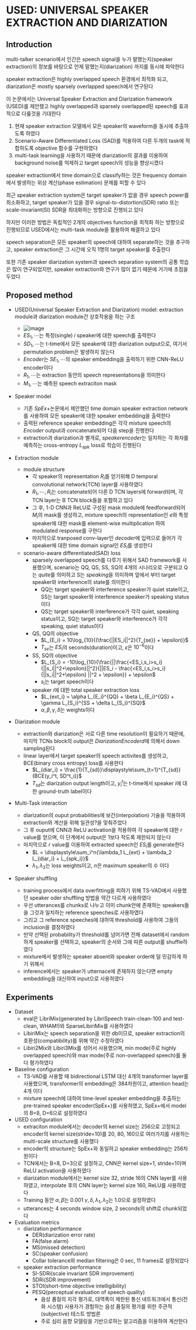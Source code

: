 # USED: UNIVERSAL SPEAKER EXTRACTION AND DIARIZATION

## Introduction

multi-talker scenario에서 인간은 speech signal을 누가 말했는지(speaker extraction)의 정보를 바탕으로 언제 말했는지(diarization) 까지를 동시에 파악한다

speaker extraction은 highly overlapped speech 환경에서 최적화 되고, diarization은 mostly sparsely overlapped speech에서 연구된다

이 논문에서는 Universal Speaker Extraction and Diarization framework (USED)를 제안했고 highly overlapped과 sparsely overlapped된 speech를 효과적으로 다룰것을 기대한다
 
1. 현재 speaker extraction 모델에서 모든 speaker의 waveform을 동시에 추출하도록 하였다
2. Scenario-Aware Differentiated Loss (SAD)를 적용하여 다른 두개의 task에 적합하도록 objective 함수를 구현하였다
3. multi-task learning을 사용하기 때문에 diarization의 결과를 이용하여 background noise를 억제하고 target speech의 성능을 향상시켰다

speaker extraction에서 time domain으로 classify하는 것은 frequency domain에서 발생하는 위상 계산(phase estimation) 문제를 피할 수 있다

최근 speaker extraction system은 target speaker가 없을 경우 speech power를 최소화하고, target speaker가 있을 경우 signal-to-distortion(SDR) ratio 또는 scale-invariant(SI) SDR을 최대화하는 방향으로 진행되고 있다

하지만 이러한 방법은 독립적인 2개의 objectives function을 최적화 하는 방향으로 진행되므로 USED에서는 multi-task module을 활용하여 해결하고 있다

speech separation은 모든 speaker의 speech에 대하여 separate하는 것을 추구하고, speaker extraction은 그 시간에 오직 1명의 target speaker를 추출한다

또한 기존 speaker diarization system과 speech separation system의 공통 학습은 많이 연구되었지만, speaker extraction와 연구가 많이 없기 때문에 거기에 초점을 두었다

## Proposed method

- USED(Universal Speaker Extraction and Diarization) model: extraction module과 diarization module간 상호작용을 하는 구조
  - ![image](https://github.com/kimho1wq/TIL/assets/15611500/b9293761-4de4-4240-8bfb-b0c6bf096bd3)
  - $ES_1, \cdots$는 특정(single) $i$ speaker에 대한 speech를 출력한다
  - $SD_1, \cdots$는 t-time에서 모든 speaker에 대한 diarization output으로, 여기서 permutation problem은 발생하지 않는다
  - $Encoder$는 $SE_1, \cdots$의 speaker embedding을 출력하기 위한 CNN-ReLU encoder이다
  - $R_1, \cdots$는 extraction 동안의 speech representations을 의미한다
  - $M_1, \cdots$는 예측된 speech extraciton mask

- Speaker model
  - 기존 $SpEx+$논문에서 제안했던 time domain speaker extraction network를 사용하여 모든 speaker에 대한 speaker embedding을 출력한다
  - 출력된 reference speaker embedding은 각각 mixture speech의 $Encoder$ output과 concatenate되어 다음 step을 진행한다
  - extraction과 diarization과 별개로, $speaker encoder$는 일치하는 각 화자를 예측하는 cross-entropy $L_{spk}$ loss로 학습이 진행된다 


- Extraction module
  - module structure
    - 각 speaker의 representation $R_i$를 얻기위해 D temporal convolutional network(TCN) layer를 사용하였다
    - $R_1, \cdots, R_i$는 concatenate되어 다른 D TCN layers에 forward되며, 각 TCN layer는 B TCN block들을 포함하고 있다
    - 그 후, 1-D CNN과 ReLU로 구성된 mask module에 feedforward되어 $M_i$의 mask를 생성하고, mixture speech의 representation인 $e$와 특정 speaker에 대한 mask를 element-wise multiplication 하여 modulated response를 구한다
    - 마지막으로 tranposed conv-layer인 $decoder$에 입력으로 들어가 각 speaker에 대한 time domain signal인 $ES_i$를 생성한다
  - scenario-aware differentiated(SAD) loss
    - sparsely overlapped speech를 다루기 위해서 SAD framework를 사용했으며, scenario는 QQ, QS, SS, SQ의 4개의 시나리오로 구분되고 Q는 $quite$를 의미하고 S는 $speaking$을 의미하며 앞에서 부터 target speaker와 interference의 state를 의미한다 
      - QQ는 target speaker와 interference speaker가 quiet state이고, SS는 target speaker와 interference speaker가 speaking status이다 
      - QS는 target speaker와 interference가 각각 quiet, speaking status이고, SQ는 target speaker와 interference가 각각 speaking, quiet status이다 
    - QS, QQ의 objective
      - $L_{E_i} = 10\log_{10}{(\frac{||ES_i||^2}{T_{se}} + \epsilon)}$
      - $T_{se}$는 $ES_i$의 seconds(duration)이고, $\epsilon$은 $10^{-6}$이다
    - SS, SQ의 objective
      - $L_{S_i} = -10\log_{10}{\frac{||\frac{<ES_i,s_i>s_i}{||s_i||^2+\epsilon}||^2}{||ES_i - \frac{<ES_i,s_i>s_i}{||s_i||^2+\epsilon} ||^2 + \epsilon}} + \epsilon$
      - $s_{i}$는 target speech이다
    - speaker $i$에 대한 total speaker extraction loss
      - $L_{ext_i} = \alpha L_{E_i}^{QQ} + \beta L_{E_i}^{QS} + \gamma L_{S_i}^{SS + \delta L_{S_i}^{SQ}$
      - $\alpha, \beta, \gamma, \delta$는 weights이다

- Diarization module
  - extraction와 diarization은 서로 다른 time resolution이 필요하기 때문에, 마지막 TCNs block의 output은 $Diarization Encoderd$에 의해서 down sampling된다
  - linear layer에서 target speaker의 speech activites를 생성하고, BCE(binary cross entropy) loss를 사용한다
    - $L_{diar_i} = \frac{1}{T_{sd}}\displaystyle\sum_{t=1}^{T_{sd}}{BCE(y_i^t, SD^t_i)}$
    - $T_{sd}$는 diarization output length이고, $y^t_i$는 t-time에서 speaker $i$에 대한 ground-truth label이다

- Multi-Task interaction
  - diarization의 ouput probabilities에 보간(interpolation) 기술을 적용하여 extraction와 계산을 위해 일관성?을 맞춰주었다
  - 그 후 ouput에 CNN과 ReLU activation을 적용하여 각 speaker에 대한 $r$ value를 얻으며, 이 단계에서 output은 1보다 작도록 제한되지 않는다
  - 마지막으로 $r$ value를 이용하여 extracted speech인 $ES_i$를 generate한다
    - $L = \displaystyle\sum_i^n{\lambda_1 L_{ext} + \lambda_2 L_{diar_i} + L_{spk_i}}$
    - $\lambda_1, \lambda_2$는 loss weights이고, $n$은 maximum speaker의 수 이다

- Speaker shuffling
  - training process에서 data overfitting을 피하기 위해 TS-VAD에서 사용했던 speaker oder shuffling 방법을 약간 다르게 사용하였다
  - 우선 utterances를 chunks로 나누고 이미 chunk안에 존재하는 speakers들을 그것과 일치하는 reference speeches로 사용하였다
  - 그리고 그 reference speeches에 대하여 threshold를 사용하여 그들의 inclusion을 결정하였다
  - 만약 선택된 probability가 threshold를 넘어가면 전체 dataset에서 random하게 speaker를 선택하고, speaker의 순서와 그에 따른 output를 shuffle하였다
  - mixture에서 발생하는 speaker absent와 speaker order에 덜 민감하게 하기 위해서 
  - inference에서는 speaker가 utternace에 존재하지 않는다면 empty embedding을 대신하여 input으로 사용하였다



## Experiments

- Dataset
  - eval은 LibriMix(generated by LibriSpeech train-clean-100 and test-clean, WHAM!)와 SparseLibiriMix를 사용하였다
  - LibiriMix는 speech separation을 위한 db이므로, speaker extraction의 호환성(compatibility)를 위해 약간 수정하였다
  - Libiri2Mix와 Libiri3Mix를 섞어서 사용했으며, min mode(주로 highly overlapped speech)와 max mode(주로 non-overlapped speech)를 둘다 평가하였다
- Baseline configuration
  - TS-VAD를 사용할 때 bidirectional LSTM 대신 4개의 transformer layer를 사용했으며, transformer의 embedding은 384차원이고, attention head는 4개 이다
  - mixture speech에 대하여 time-level speaker embedding을 추출하는 pre-trained speaker encoder(SpEx+)를 사용하였고, SpEx+에서 model의 B=8, D=6으로 설정하였다
- USED configuration
  - extraciton module에서는 decoder의 kernel size는 256으로 고정되고 encoder의 kernel size(stride=10)를 20, 80, 160으로 여러가지를 사용하는 multi-scale structure를 사용했다
  - encoder의 structure는 SpEx+와 동일하고 speaker embedding는 256차원이다
  - TCN에서는 B=8, D=3으로 설정하고, CNN은 kernel size=1, stride=1이며 ReLU activation을 사용하였다
  - diarization module에서는 kernel size 32, stride 16의 CNN layer를 사용하였고, interpolate 후의 CNN layer는 kernel size 160, ReLU를 사용하였다
  - Training 동안 $\alpha, \beta$는 0.001 $\gamma, \delta, \lambda_1, \lambda_2$는 1.0으로 설정하였다
  - utterances는 4 seconds window size, 2 seconds의 shift로 chunk되었다
- Evaluation metrics
  - diarization performance
    - DER(diarization error rate)
    - FA(false alarm)
    - MS(missed detection)
    - SC(speaker confusion)
    - Collar tolerance와 median filtering은 0 sec, 11 frames로 설정되었다
  - speaker extraction performance
    - SI-SDRi(scale invariant SDR improvement)
    - SDRi(SDR improvement)
    - STOI(short-time objective intelligibility)
    - PESQ(perceptual evaluation of speech quality)
      - 음성 품질의 지각 평가로, 대역폭이 제한된 통신 네트워크에서 통신(전화 시스템) 사용자가 경험하는 음성 품질의 평가를 위한 주관적(subjective) 테스트 방법론
      - 주로 심리 음향 모델링을 기반으로하는 알고리즘을 이용하여 계산한다



